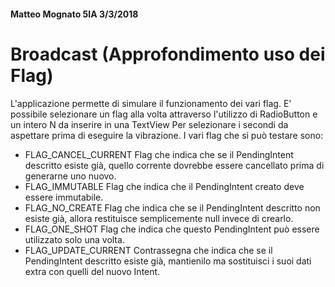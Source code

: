 #### Matteo Mognato 5IA 3/3/2018
# Broadcast (Approfondimento uso dei Flag)
L'applicazione permette di simulare il funzionamento dei vari flag. E' possibile selezionare un flag alla volta attraverso l'utilizzo di RadioButton e un intero N da inserire in una TextView Per selezionare i secondi da aspettare prima di eseguire la vibrazione.
I vari flag che si può testare sono:
 - FLAG_CANCEL_CURRENT
   Flag che indica che se il PendingIntent descritto esiste già, quello corrente dovrebbe essere cancellato prima di generarne uno nuovo.
 - FLAG_IMMUTABLE
   Flag che indica che il PendingIntent creato deve essere immutabile.
 - FLAG_NO_CREATE
   Flag che indica che se il PendingIntent descritto non esiste già, allora restituisce semplicemente null invece di crearlo.
 - FLAG_ONE_SHOT
   Flag che indica che questo PendingIntent può essere utilizzato solo una volta.
 - 	FLAG_UPDATE_CURRENT
   Contrassegna che indica che se il PendingIntent descritto esiste già, mantienilo ma sostituisci i suoi dati extra con quelli del nuovo Intent.
